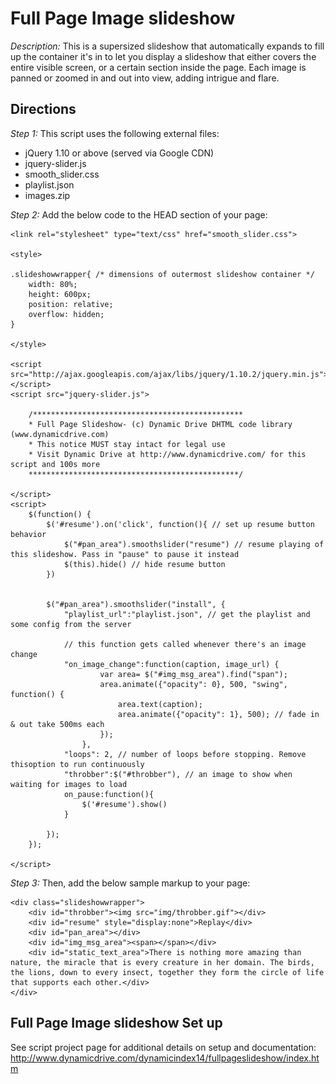 # Full Page Image slideshow #

*Description:* This is a supersized slideshow that automatically expands to fill up the container it's in to let you display a slideshow that either covers the entire visible screen, or a certain section inside the page.  Each image is panned or zoomed in and out into view, adding intrigue and flare.

## Directions ##

*Step 1:* This script uses the following external files:

+ jQuery 1.10 or above (served via Google CDN)
+ jquery-slider.js 
+ smooth_slider.css
+ playlist.json
+ images.zip

*Step 2:* Add the below code to the HEAD section of your page:

	<link rel="stylesheet" type="text/css" href="smooth_slider.css">

	<style>
	
	.slideshowwrapper{ /* dimensions of outermost slideshow container */
		width: 80%;
		height: 600px;
		position: relative;
		overflow: hidden;
	}
	
	</style>

	<script src="http://ajax.googleapis.com/ajax/libs/jquery/1.10.2/jquery.min.js"></script>
	<script src="jquery-slider.js">

		/***********************************************
		* Full Page Slideshow- (c) Dynamic Drive DHTML code library (www.dynamicdrive.com)
		* This notice MUST stay intact for legal use
		* Visit Dynamic Drive at http://www.dynamicdrive.com/ for this script and 100s more
		***********************************************/

	</script>
	<script>
		$(function() {
			$('#resume').on('click', function(){ // set up resume button behavior
				$("#pan_area").smoothslider("resume") // resume playing of this slideshow. Pass in "pause" to pause it instead
				$(this).hide() // hide resume button
			})
		
		
			$("#pan_area").smoothslider("install", {
				"playlist_url":"playlist.json", // get the playlist and some config from the server

				// this function gets called whenever there's an image change
				"on_image_change":function(caption, image_url) { 
						var area= $("#img_msg_area").find("span");
						area.animate({"opacity": 0}, 500, "swing", function() {
							area.text(caption);
							area.animate({"opacity": 1}, 500); // fade in & out take 500ms each
						});
					},
				"loops": 2, // number of loops before stopping. Remove thisoption to run continuously
				"throbber":$("#throbber"), // an image to show when waiting for images to load
				on_pause:function(){
					$('#resume').show()
				}

			});
		});

	</script>


*Step 3:* Then, add the below sample markup to your page:

	<div class="slideshowwrapper">
		<div id="throbber"><img src="img/throbber.gif"></div>
		<div id="resume" style="display:none">Replay</div>
		<div id="pan_area"></div>
		<div id="img_msg_area"><span></span></div>
		<div id="static_text_area">There is nothing more amazing than nature, the miracle that is every creature in her domain. The birds, the lions, down to every insect, together they form the circle of life that supports each other.</div>
	</div>

## Full Page Image slideshow Set up ##

See script project page for additional details on setup and documentation: <http://www.dynamicdrive.com/dynamicindex14/fullpageslideshow/index.htm>
